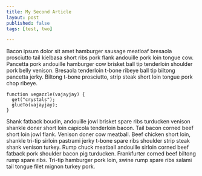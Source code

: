 ```yaml
---
title: My Second Article  
layout: post  
published: false  
tags: [test, two]  

---
```


Bacon ipsum dolor sit amet hamburger sausage meatloaf bresaola prosciutto tail kielbasa short ribs pork flank andouille pork loin tongue cow. Pancetta pork andouille hamburger cow brisket ball tip tenderloin shoulder pork belly venison. Bresaola tenderloin t-bone ribeye ball tip biltong pancetta jerky. Biltong t-bone prosciutto, strip steak short loin tongue pork chop ribeye.

	function vegazzle(vajayjay) {
	  get("crystals");
	  glueTo(vajayjay);
	}

Shank fatback boudin, andouille jowl brisket spare ribs turducken venison shankle doner short loin capicola tenderloin bacon. Tail bacon corned beef short loin jowl flank. Venison doner cow meatball. Beef chicken short loin, shankle tri-tip sirloin pastrami jerky t-bone spare ribs shoulder strip steak shank venison turkey. Rump chuck meatball andouille sirloin corned beef fatback pork shoulder bacon pig turducken. Frankfurter corned beef biltong rump spare ribs. Tri-tip hamburger pork loin, swine rump spare ribs salami tail tongue filet mignon turkey pork.